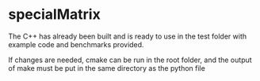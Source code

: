 # specialMatrix

The C++ has already been built and is ready to use in the test folder with example code and benchmarks provided.

If changes are needed, cmake can be run in the root folder, and the output of make must be put in the same directory as the python file
